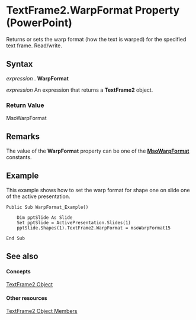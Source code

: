 
# TextFrame2.WarpFormat Property (PowerPoint)

Returns or sets the warp format (how the text is warped) for the specified text frame. Read/write.


## Syntax

 _expression_ . **WarpFormat**

 _expression_ An expression that returns a **TextFrame2** object.


### Return Value

MsoWarpFormat


## Remarks

The value of the  **WarpFormat** property can be one of the **[MsoWarpFormat](http://msdn.microsoft.com/library/481cead3-900f-66b6-8200-21342b0ce21c%28Office.15%29.aspx)** constants.


## Example

This example shows how to set the warp format for shape one on slide one of the active presentation.


```
Public Sub WarpFormat_Example() 
 
    Dim pptSlide As Slide 
    Set pptSlide = ActivePresentation.Slides(1) 
    pptSlide.Shapes(1).TextFrame2.WarpFormat = msoWarpFormat15 
     
End Sub
```


## See also


#### Concepts


[TextFrame2 Object](ae017598-8330-4673-db1a-53b284acb709.md)
#### Other resources


[TextFrame2 Object Members](bce672a4-b108-b223-7e65-71f07d7f4197.md)
